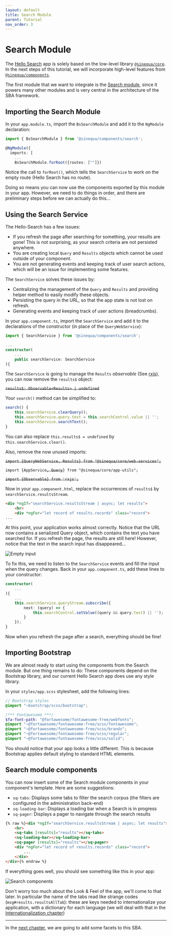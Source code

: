 ```yaml
---
layout: default
title: Search Module
parent: Tutorial
nav_order: 3
---
```


# Search Module

The [Hello Search]({{site.baseurl}}modules/hello-search/hello-search.html) app is solely based on the low-level library [`@sinequa/core`]({{site.baseurl}}modules/core/core.html). In the next steps of this tutorial, we will incorporate high-level features from [`@sinequa/components`]({{site.baseurl}}modules/components/components.html).

The first module that we want to integrate is the [Search module]({{site.baseurl}}modules/components/search.html), since it powers many other modules and is very central in the architecture of the SBA framework.

## Importing the Search Module

In your `app.module.ts`, import the `BsSearchModule` and add it to the `NgModule` declaration:

```ts
import { BsSearchModule } from '@sinequa/components/search';

@NgModule({
  imports: [
    ...
    BsSearchModule.forRoot({routes: [""]})
```

Notice the call to `forRoot()`, which tells the `SearchService` to work on the empty route (Hello Search has no route).

Doing so means you can now use the components exported by this module in your app. However, we need to do things in order, and there are preliminary steps before we can actually do this...

## Using the Search Service

The Hello-Search has a few issues:

- If you refresh the page after searching for something, your results are gone! This is not surprising, as your search criteria are not persisted anywhere.
- You are creating local `Query` and `Results` objects which cannot be used outside of your component.
- You are not generating events and keeping track of user search actions, which will be an issue for implementing some features.

The `SearchService` solves these issues by:

- Centralizing the management of the `Query` and `Results` and providing helper method to easily modify these objects.
- Persisting the query in the URL, so that the app state is not lost on refresh.
- Generating events and keeping track of user actions (breadcrumbs).

In your `app.component.ts`, import the `SearchService` and add it to the declarations of the constructor (in place of the `QueryWebService`):

```ts
import { SearchService } from '@sinequa/components/search';

...
constructor(
    ...
    public searchService: SearchService
){
```

The `SearchService` is going to manage the `Results` *observable* (See [rxjs](https://angular.io/guide/rx-library)), you can now remove the `results$` object:

~~`results$: Observable<Results> | undefined`~~

Your `search()` method can be simplified to:

```ts
search() {
    this.searchService.clearQuery();
    this.searchService.query.text = this.searchControl.value || '';
    this.searchService.searchText();
}
```

You can also replace `this.results$ = undefined` by `this.searchService.clear()`.

Also, remove the now unused imports:

~~`import {QueryWebService, Results} from "@sinequa/core/web-services";`~~

`import {AppService`~~`, Query`~~`} from "@sinequa/core/app-utils";`

~~`import {Observable} from 'rxjs';`~~

Now in your `app.component.html`, replace the occurrences of `results$` by `searchService.resultsStream`.

```html
<div *ngIf="searchService.resultsStream | async; let results">
    <hr>
    <div *ngFor="let record of results.records" class="record">
...
```

At this point, your application works almost correctly. Notice that the URL now contains a serialized Query object, which contains the text you have searched for. If you refresh the page, the results are still here! However, notice that the text in the search input has disappeared...

![Empty input]({{site.baseurl}}assets/tutorial/search-empty-input.png)

To fix this, we need to listen to the `SearchService` events and fill the input when the query changes. Back in your `app.component.ts`, add these lines to your constructor:

```ts
constructor(
    ...
){
    ...
    this.searchService.queryStream.subscribe({
        next: (query) => {
            this.searchControl.setValue((query && query.text) || '');
        }
    });
}
```

Now when you refresh the page after a search, everything should be fine!

## Importing **Bootstrap**

We are almost ready to start using the components from the Search module. But one thing remains to do: These components depend on the Bootstrap library, and our current Hello Search app does use any style library.

In your `styles/app.scss` stylesheet, add the following lines:

```scss
// Bootstrap styles
@import "~bootstrap/scss/bootstrap";

/*** Fontawesome ***/
$fa-font-path: "@fortawesome/fontawesome-free/webfonts";
@import "~@fortawesome/fontawesome-free/scss/fontawesome";
@import "~@fortawesome/fontawesome-free/scss/brands";
@import "~@fortawesome/fontawesome-free/scss/regular";
@import "~@fortawesome/fontawesome-free/scss/solid";
```

You should notice that your app looks a little different. This is because Bootstrap applies default styling to standard HTML elements.

## Search module components

You can now insert some of the Search module components in your component's template. Here are some suggestions:

- `sq-tabs`: Displays some tabs to filter the search corpus (the filters are configured in the administration back-end)
- `sq-loading-bar`: Displays a loading bar when a Search is in progress
- `sq-pager`: Displays a pager to navigate through the search results

```html
{% raw %}<div *ngIf="searchService.resultsStream | async; let results">
    <hr>
    <sq-tabs [results]="results"></sq-tabs>
    <sq-loading-bar></sq-loading-bar>
    <sq-pager [results]="results"></sq-pager>
    <div *ngFor="let record of results.records" class="record">
        ...
    </div>
</div>{% endraw %}
```

If everything goes well, you should see something like this in your app:

![Search components]({{site.baseurl}}assets/tutorial/search-components.png)

Don't worry too much about the Look & Feel of the app, we'll come to that later. In particular the name of the tabs read like strange codes (`msg#results.resultsAllTab`): these are keys needed to internationalize your application, with a dictionary for each language (we will deal with that in the [Internationalization chapter](intl.html))

---

In the [next chapter](facet-module.html), we are going to add some facets to this SBA.
